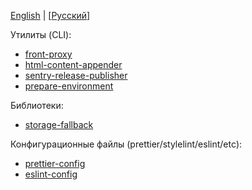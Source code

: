 [English](./README.md) | [[Русский](./README_RU.md)]

Утилиты (CLI):
- [front-proxy](/packages/front-proxy)
- [html-content-appender](/packages/html-content-appender)
- [sentry-release-publisher](/packages/sentry-release-publisher)
- [prepare-environment](/packages/prepare-environment)

Библиотеки:
- [storage-fallback](/packages/storage-fallback)

Конфигурационные файлы (prettier/stylelint/eslint/etc):
- [prettier-config](/packages/prettier-config)
- [eslint-config](/packages/eslint-config)
